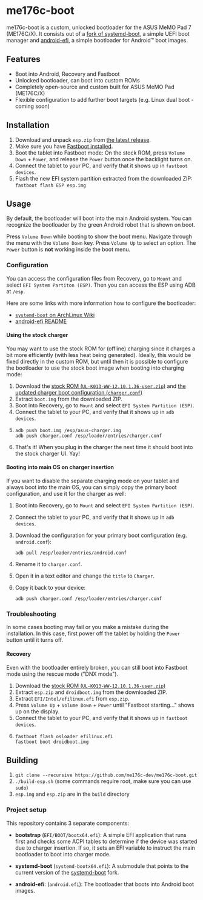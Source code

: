 # me176c-boot
me176c-boot is a custom, unlocked bootloader for the ASUS MeMO Pad 7 (ME176C/X). It consists out of a
[fork of systemd-boot](https://github.com/me176c-dev/systemd-boot-me176c), a simple UEFI boot manager
and [android-efi](https://github.com/me176c-dev/android-efi), a simple bootloader for Android™ boot images.

## Features
- Boot into Android, Recovery and Fastboot
- Unlocked bootloader, can boot into custom ROMs
- Completely open-source and custom built for ASUS MeMO Pad (ME176C/X)
- Flexible configuration to add further boot targets (e.g. Linux dual boot - coming soon)

## Installation
1. Download and unpack `esp.zip` from [the latest release](https://github.com/me176c-dev/me176c-boot/releases).
2. Make sure you have [Fastboot installed](https://wiki.lineageos.org/adb_fastboot_guide.html).
3. Boot the tablet into Fastboot mode: On the stock ROM, press `Volume Down` + `Power`, and release the `Power` button
   once the backlight turns on.
4. Connect the tablet to your PC, and verify that it shows up in `fastboot devices`.
5. Flash the new EFI system partition extracted from the downloaded ZIP: `fastboot flash ESP esp.img`

## Usage
By default, the bootloader will boot into the main Android system.
You can recognize the bootloader by the green Android robot that is shown on boot.

Press `Volume Down` while booting to show the boot menu. Navigate through the menu with the `Volume Down` key.
Press `Volume Up` to select an option. The `Power` button is **not** working inside the boot menu.

### Configuration
You can access the configuration files from Recovery, go to `Mount` and select `EFI System Partiton (ESP)`.
Then you can access the ESP using ADB at `/esp`.

Here are some links with more information how to configure the bootloader:
- [`systemd-boot` on ArchLinux Wiki](https://wiki.archlinux.org/index.php/Systemd-boot)
- [android-efi README](https://github.com/me176c-dev/android-efi#readme)

#### Using the stock charger
You may want to use the stock ROM for (offline) charging since it charges a bit more efficiently (with
less heat being generated). Ideally, this would be fixed directly in the custom ROM, but until then it
is possible to configure the bootloader to use the stock boot image when booting into charging mode:

1. Download the [stock ROM (`UL-K013-WW-12.10.1.36-user.zip`)](http://dlcdnet.asus.com/pub/ASUS/EeePAD/ME176C/UL-K013-WW-12.10.1.36-user.zip)
   and [the updated charger boot configuration (`charger.conf`)](https://gist.github.com/lambdadroid/6de9d6ac316277c8d6966a0e7b5f954d/raw/charger.conf)
2. Extract `boot.img` from the downloaded ZIP.
3. Boot into Recovery, go to `Mount` and select `EFI System Partition (ESP)`.
4. Connect the tablet to your PC, and verify that it shows up in `adb devices`.
5.
    ```
    adb push boot.img /esp/asus-charger.img
    adb push charger.conf /esp/loader/entries/charger.conf
    ```
6. That's it! When you plug in the charger the next time it should boot into the stock charger UI. Yay!

#### Booting into main OS on charger insertion
If you want to disable the separate charging mode on your tablet and always boot into the main OS,
you can simply copy the primary boot configuration, and use it for the charger as well:

1. Boot into Recovery, go to `Mount` and select `EFI System Partition (ESP)`.
2. Connect the tablet to your PC, and verify that it shows up in `adb devices`.
3. Download the configuration for your primary boot configuration (e.g. `android.conf`):

    ```
    adb pull /esp/loader/entries/android.conf
    ```
4. Rename it to `charger.conf`.
5. Open it in a text editor and change the `title` to `Charger`.
6. Copy it back to your device:

    ```
    adb push charger.conf /esp/loader/entries/charger.conf
    ```

### Troubleshooting
In some cases booting may fail or you make a mistake during the installation. In this case, first power off
the tablet by holding the `Power` button until it turns off.

#### Recovery
Even with the bootloader entirely broken, you can still boot into Fastboot mode using the rescue mode ("DNX mode").

1. Download the [stock ROM (`UL-K013-WW-12.10.1.36-user.zip`)](http://dlcdnet.asus.com/pub/ASUS/EeePAD/ME176C/UL-K013-WW-12.10.1.36-user.zip)
2. Extract `esp.zip` and `droidboot.img` from the downloaded ZIP.
3. Extract `EFI/Intel/efilinux.efi` from `esp.zip`.
4. Press `Volume Up` + `Volume Down` + `Power` until "Fastboot starting..." shows up on the display.
5. Connect the tablet to your PC, and verify that it shows up in `fastboot devices`.
6.
    ```
    fastboot flash osloader efilinux.efi
    fastboot boot droidboot.img
    ```

## Building
1. `git clone --recursive https://github.com/me176c-dev/me176c-boot.git`
2. `./build-esp.sh` (some commands require root, make sure you can use `sudo`)
3. `esp.img` and `esp.zip` are in the `build` directory

### Project setup
This repository contains 3 separate components:

- **bootstrap** (`EFI/BOOT/bootx64.efi`):
  A simple EFI application that runs first and checks some ACPI tables to determine if the device was started due to charger insertion.
  If so, it sets an EFI variable to instruct the main bootloader to boot into charger mode.

- **systemd-boot** (`systemd-bootx64.efi`):
  A submodule that points to the current version of the [systemd-boot](https://www.freedesktop.org/wiki/Software/systemd/systemd-boot/) fork.

- **android-efi**: (`android.efi`):
  The bootloader that boots into Android boot images.
